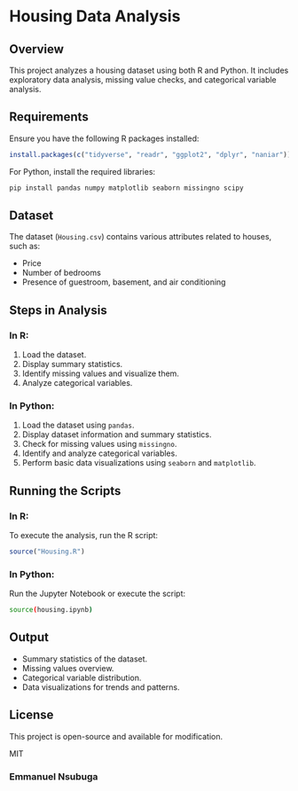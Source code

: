 # Housing Data Analysis

## Overview

This project analyzes a housing dataset using both R and Python. It includes exploratory data analysis, missing value checks, and categorical variable analysis.

## Requirements

Ensure you have the following R packages installed:

```r
install.packages(c("tidyverse", "readr", "ggplot2", "dplyr", "naniar"))
```

For Python, install the required libraries:

```bash
pip install pandas numpy matplotlib seaborn missingno scipy
```

## Dataset

The dataset (`Housing.csv`) contains various attributes related to houses, such as:

- Price
- Number of bedrooms
- Presence of guestroom, basement, and air conditioning

## Steps in Analysis

### In R:
1. Load the dataset.
2. Display summary statistics.
3. Identify missing values and visualize them.
4. Analyze categorical variables.

### In Python:
1. Load the dataset using `pandas`.
2. Display dataset information and summary statistics.
3. Check for missing values using `missingno`.
4. Identify and analyze categorical variables.
5. Perform basic data visualizations using `seaborn` and `matplotlib`.

## Running the Scripts

### In R:
To execute the analysis, run the R script:

```r
source("Housing.R")
```

### In Python:
Run the Jupyter Notebook or execute the script:

```bash
source(housing.ipynb)

```

## Output

- Summary statistics of the dataset.
- Missing values overview.
- Categorical variable distribution.
- Data visualizations for trends and patterns.

## License

This project is open-source and available for modification.

MIT

### Emmanuel Nsubuga

